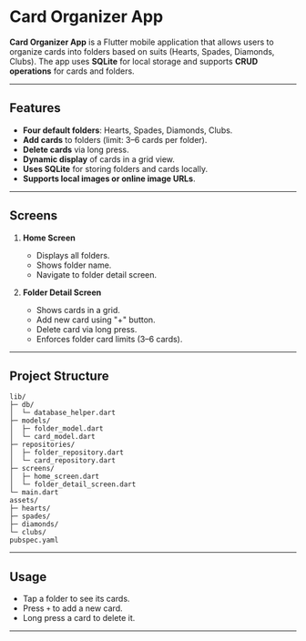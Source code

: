 
# Card Organizer App

**Card Organizer App** is a Flutter mobile application that allows users to organize cards into folders based on suits (Hearts, Spades, Diamonds, Clubs). The app uses **SQLite** for local storage and supports **CRUD operations** for cards and folders.  

---

## Features

- **Four default folders**: Hearts, Spades, Diamonds, Clubs.  
- **Add cards** to folders (limit: 3–6 cards per folder).  
- **Delete cards** via long press.  
- **Dynamic display** of cards in a grid view.  
- **Uses SQLite** for storing folders and cards locally.  
- **Supports local images or online image URLs**.  

---

## Screens

1. **Home Screen**
   - Displays all folders.
   - Shows folder name.
   - Navigate to folder detail screen.  

2. **Folder Detail Screen**
   - Shows cards in a grid.
   - Add new card using "+" button.
   - Delete card via long press.
   - Enforces folder card limits (3–6 cards).  

---

## Project Structure

```
lib/
├─ db/
│  └─ database_helper.dart
├─ models/
│  ├─ folder_model.dart
│  └─ card_model.dart
├─ repositories/
│  ├─ folder_repository.dart
│  └─ card_repository.dart
├─ screens/
│  ├─ home_screen.dart
│  └─ folder_detail_screen.dart
└─ main.dart
assets/
├─ hearts/
├─ spades/
├─ diamonds/
└─ clubs/
pubspec.yaml
```

---

## Usage

- Tap a folder to see its cards.  
- Press `+` to add a new card.  
- Long press a card to delete it.    

---
